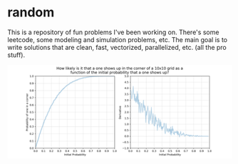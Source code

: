 # random

This is a repository of fun problems I've been working on. There's some leetcode, some modeling and simulation problems, etc. 
The main goal is to write solutions that are clean, fast, vectorized, parallelized, etc. (all the pro stuff).

![](one_in_corner.png)
